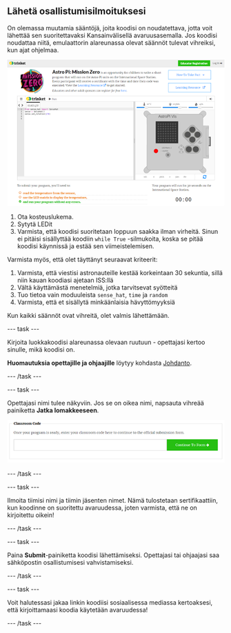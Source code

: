 ## Lähetä osallistumisilmoituksesi

On olemassa muutamia sääntöjä, joita koodisi on noudatettava, jotta voit lähettää sen suoritettavaksi Kansainvälisellä avaruusasemalla. Jos koodisi noudattaa niitä, emulaattorin alareunassa olevat säännöt tulevat vihreiksi, kun ajat ohjelmaa.

![Validointi](images/validation.png)

1. Ota kosteuslukema.
2. Sytytä LEDit
3. Varmista, että koodisi suoritetaan loppuun saakka ilman virheitä. Sinun ei pitäisi sisällyttää koodiin `while True` -silmukoita, koska se pitää koodisi käynnissä ja estää sen viimeistelemisen.

Varmista myös, että olet täyttänyt seuraavat kriteerit:

1. Varmista, että viestisi astronauteille kestää korkeintaan 30 sekuntia, sillä niin kauan koodiasi ajetaan ISS:llä
2. Vältä käyttämästä menetelmiä, jotka tarvitsevat syötteitä
3. Tuo tietoa vain moduuleista `sense_hat`, `time` ja `random`
4. Varmista, että et sisällytä minkäänlaisia hävyttömyyksiä

Kun kaikki säännöt ovat vihreitä, olet valmis lähettämään.

--- task ---

Kirjoita luokkakoodisi alareunassa olevaan ruutuun - opettajasi kertoo sinulle, mikä koodisi on.

**Huomautuksia opettajille ja ohjaajille** löytyy kohdasta [Johdanto](https://projects.raspberrypi.org/fi-FI/projects/astro-pi-mission-zero/1).

--- /task ---

--- task ---

Opettajasi nimi tulee näkyviin. Jos se on oikea nimi, napsauta vihreää painiketta **Jatka lomakkeeseen**.

![Jatka lomakkeeseen](images/continue-to-form.png)

--- /task ---

--- task ---

Ilmoita tiimisi nimi ja tiimin jäsenten nimet. Nämä tulostetaan sertifikaattiin, kun koodinne on suoritettu avaruudessa, joten varmista, että ne on kirjoitettu oikein!

--- /task ---

--- task ---

Paina **Submit**-painiketta koodisi lähettämiseksi. Opettajasi tai ohjaajasi saa sähköpostin osallistumisesi vahvistamiseksi.

--- /task ---

--- task ---

Voit halutessasi jakaa linkin koodiisi sosiaalisessa mediassa kertoaksesi, että kirjoittamaasi koodia käytetään avaruudessa!

--- /task ---